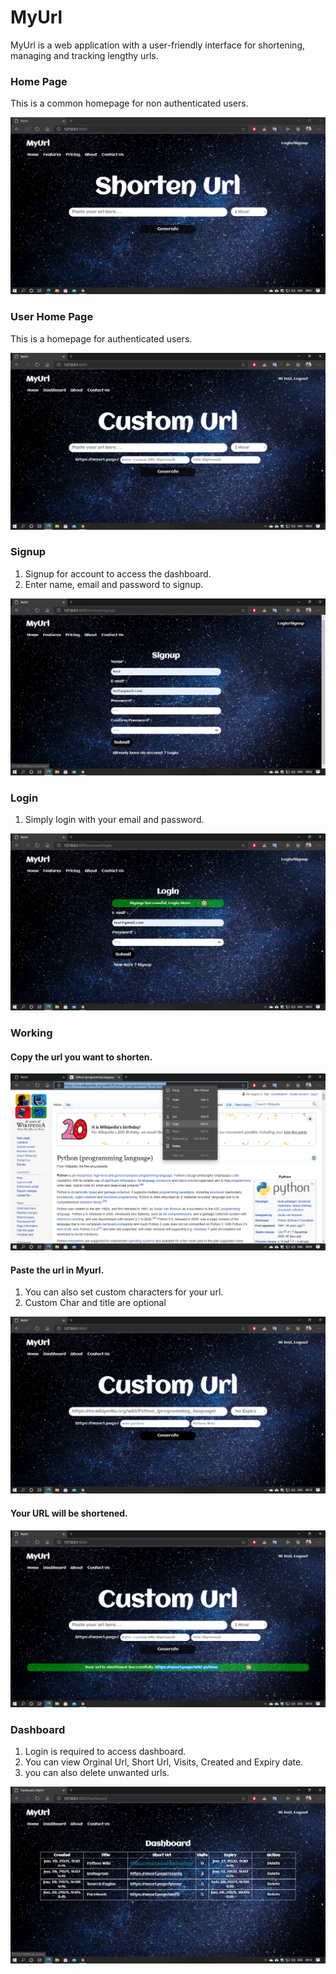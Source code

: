 # MyUrl
MyUrl is a web application with a user-friendly interface for shortening, managing and tracking lengthy urls.

### Home Page
This is a common homepage for non authenticated users.

![image1](git-images/Home.png)

### User Home Page
This is a homepage for authenticated users.

![image2](git-images/User-Home.png)

### Signup
1. Signup for account to access the dashboard.
2. Enter name, email and password to signup.

![image4](git-images/Signup.png)

### Login
1. Simply login with your email and password.

![image3](git-images/Login.png)

### Working

#### Copy the url you want to shorten. 

![image5](git-images/Copy.png)

#### Paste the url in Myurl.

1. You can also set custom characters for your url.
2. Custom Char and title are optional 

![image6](git-images/Paste.png)

#### Your URL will be shortened. 

![image7](git-images/Shorten.png)

### Dashboard
1. Login is required to access dashboard.
2. You can view Orginal Url, Short Url, Visits, Created and Expiry date.
3. you can also delete unwanted urls.

![image8](git-images/Dashboard.png)

